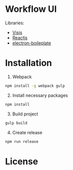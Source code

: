 Workflow UI
==============
Libraries:
- [Visjs](https://github.com/almende/vis "Vis Visualization")
- [Reactjs](https://github.com/reactjs "ReactJS")
- [electron-boileplate](https://github.com/szwacz/electron-boilerplate)

# Installation 

1. Webpack
```sh
npm install -g webpack gulp
```

2. Install necessary packages
```sh
npm install
```

3. Build project
```sh
gulp build
```

4. Create release
```sh
npm run release
```

# License

